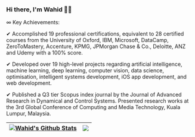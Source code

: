### Hi there, I'm Wahid 👋🏻

∞ Key Achievements: 

✔ Accomplished 19 professional certifications, equivalent to 28 certified courses from the University of Oxford, IBM, Microsoft, DataCamp, ZeroToMastery, Accenture, KPMG, JPMorgan Chase & Co., Deloitte, ANZ and Udemy with a 100% score.

✔ Developed over 19 high-level projects regarding artificial intelligence, machine learning, deep learning, computer vision, data science, optimisation, intelligent systems development, iOS app development, and web development.

✔ Published a Q3 tier Scopus index journal by the Journal of Advanced Research in Dynamical and Control Systems. Presented research works at the 3rd Global Conference of Computing and Media Technology, Kuala Lumpur, Malaysia.

| <a href="https://github.com/anuraghazra/github-readme-stats"><img align="center" src="https://github-readme-stats.vercel.app/api?username=wahidulalamriyad&show_icons=true&include_all_commits=true&hide_border=true" alt="Wahid's Github Stats" /></a> | <a href="https://github.com/anuraghazra/github-readme-stats"><img align="center" src="https://github-readme-stats.vercel.app/api/top-langs/?username=wahidulalamriyad&langs_count=8&layout=compact&hide_border=true" /></a> |
| ------------- | ------------- |

